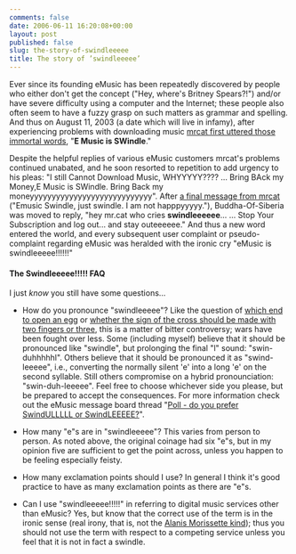 ```yaml
---
comments: false
date: 2006-06-11 16:20:08+00:00
layout: post
published: false
slug: the-story-of-swindleeeee
title: The story of ’swindleeeee’
---
```


Ever since its founding eMusic has been repeatedly discovered by people who either don't get the concept ("Hey, where's Britney Spears?!") and/or have severe difficulty using a computer and the Internet; these people also often seem to have a fuzzy grasp on such matters as grammar and spelling.  And thus on August 11, 2003 (a date which will live in infamy), after experiencing problems with downloading music [mrcat first uttered those immortal words](http://web.archive.org/web/20040701012208/http://msg.emusic.com/emusic/liststory/?topic_id=3142&month=200308), "**E Music is SWindle**."

Despite the helpful replies of various eMusic customers mrcat's problems continued unabated, and he soon resorted to repetition to add urgency to his pleas: "I still Cannot Download Music, WHYYYYY???? ... Bring BAck my Money,E Music is SWindle. Bring Back my moneyyyyyyyyyyyyyyyyyyyyyyyyyyyy". After [a final message from mrcat](http://web.archive.org/web/20040701015834/msg.emusic.com/emusic/liststory/?topic_id=3184&month=200308) ("Emusic Swindle, just swindle. I am not happpyyyyy."), Buddha-Of-Siberia was moved to reply, "hey mr.cat who cries **swindleeeeee**... ... Stop Your Subscription and log out... and stay outeeeeee." And thus a new word entered the world, and every subsequent user complaint or pseudo-complaint regarding eMusic was heralded with the ironic cry "eMusic is swindleeeee!!!!!!"


#### The Swindleeeee!!!!! FAQ


I just _know_ you still have some questions...



	
  * How do you pronounce "swindleeeee"? Like the question of [which end to open an egg](http://iamwww.unibe.ch/~denker/old/OriginOfEndian.html) or [whether the sign of the cross should be made with two fingers or three](http://en.wikipedia.org/wiki/Sign_of_the_cross#Ritual_of_the_gesture), this is a matter of bitter controversy; wars have been fought over less. Some (including myself) believe that it should be pronounced like "swindle", but prolonging the final "l" sound: "swin-duhhhhhl". Others believe that it should be pronounced it as "swind-leeeee", i.e., converting the normally silent 'e' into a long 'e' on the second syllable. Still others compromise on a hybrid pronounciation: "swin-duh-leeeee". Feel free to choose whichever side you please, but be prepared to accept the consequences. For more information check out the eMusic message board thread "[Poll - do you prefer SwindULLLLL or SwindLEEEEE?](http://www.emusic.com/messageboard/viewTopic.html?topicId=6851)".

	
  * How many "e"s are in "swindleeeee"? This varies from person to person. As noted above, the original coinage had six "e"s, but in my opinion five are sufficient to get the point across, unless you happen to be feeling especially feisty.

	
  * How many exclamation points should I use? In general I think it's good practice to have as many exclamation points as there are "e"s.

	
  * Can I use "swindleeeee!!!!!" in referring to digital music services other than eMusic? Yes, but know that the correct use of the term is in the ironic sense (real irony, that is, not the [Alanis Morissette kind](http://en.wikipedia.org/wiki/Ironic_(song)#Linguistic_controversy)); thus you should not use the term with respect to a competing service unless you feel that it is not in fact a swindle.


